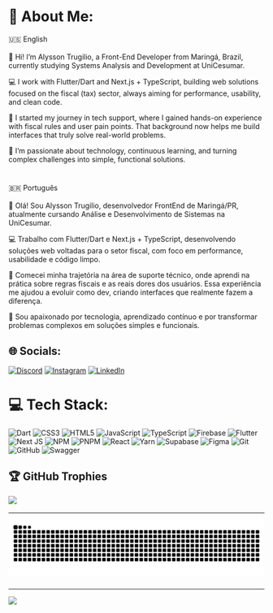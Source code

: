 # 💫 About Me:
🇺🇸 English 
</br>  </br>
👋 Hi! I’m Alysson Trugilio, a Front-End Developer from Maringá, Brazil, currently studying Systems Analysis and Development at UniCesumar.

💻 I work with Flutter/Dart and Next.js + TypeScript, building web solutions focused on the fiscal (tax) sector, always aiming for performance, usability, and clean code.

🧠 I started my journey in tech support, where I gained hands-on experience with fiscal rules and user pain points. That background now helps me build interfaces that truly solve real-world problems.

🚀 I’m passionate about technology, continuous learning, and turning complex challenges into simple, functional solutions.
# 
🇧🇷 Português
 </br> </br>
👋 Olá! Sou Alysson Trugilio, desenvolvedor FrontEnd de Maringá/PR, atualmente cursando Análise e Desenvolvimento de Sistemas na UniCesumar.

💻 Trabalho com Flutter/Dart e Next.js + TypeScript, desenvolvendo soluções web voltadas para o setor fiscal, com foco em performance, usabilidade e código limpo.

🧠 Comecei minha trajetória na área de suporte técnico, onde aprendi na prática sobre regras fiscais e as reais dores dos usuários. Essa experiência me ajudou a evoluir como dev, criando interfaces que realmente fazem a diferença.

🚀 Sou apaixonado por tecnologia, aprendizado contínuo e por transformar problemas complexos em soluções simples e funcionais.

## 🌐 Socials:
[![Discord](https://img.shields.io/badge/Discord-%237289DA.svg?logo=discord&logoColor=white)](https://discord.gg/alyssontrugilio) [![Instagram](https://img.shields.io/badge/Instagram-%23E4405F.svg?logo=Instagram&logoColor=white)](https://instagram.com/alyssontrugilio/) [![LinkedIn](https://img.shields.io/badge/LinkedIn-%230077B5.svg?logo=linkedin&logoColor=white)](https://linkedin.com/in/alysson-silva-trugilio-34020518b/) 

# 💻 Tech Stack:
![Dart](https://img.shields.io/badge/dart-%230175C2.svg?style=flat-square&logo=dart&logoColor=white) ![CSS3](https://img.shields.io/badge/css3-%231572B6.svg?style=flat-square&logo=css3&logoColor=white) ![HTML5](https://img.shields.io/badge/html5-%23E34F26.svg?style=flat-square&logo=html5&logoColor=white) ![JavaScript](https://img.shields.io/badge/javascript-%23323330.svg?style=flat-square&logo=javascript&logoColor=%23F7DF1E) ![TypeScript](https://img.shields.io/badge/typescript-%23007ACC.svg?style=flat-square&logo=typescript&logoColor=white) ![Firebase](https://img.shields.io/badge/firebase-%23039BE5.svg?style=flat-square&logo=firebase) ![Flutter](https://img.shields.io/badge/Flutter-%2302569B.svg?style=flat-square&logo=Flutter&logoColor=white) ![Next JS](https://img.shields.io/badge/Next-black?style=flat-square&logo=next.js&logoColor=white) ![NPM](https://img.shields.io/badge/NPM-%23CB3837.svg?style=flat-square&logo=npm&logoColor=white) ![PNPM](https://img.shields.io/badge/pnpm-%234a4a4a.svg?style=flat-square&logo=pnpm&logoColor=f69220) ![React](https://img.shields.io/badge/react-%2320232a.svg?style=flat-square&logo=react&logoColor=%2361DAFB) ![Yarn](https://img.shields.io/badge/yarn-%232C8EBB.svg?style=flat-square&logo=yarn&logoColor=white) ![Supabase](https://img.shields.io/badge/Supabase-3ECF8E?style=flat-square&logo=supabase&logoColor=white) ![Figma](https://img.shields.io/badge/figma-%23F24E1E.svg?style=flat-square&logo=figma&logoColor=white) ![Git](https://img.shields.io/badge/git-%23F05033.svg?style=flat-square&logo=git&logoColor=white) ![GitHub](https://img.shields.io/badge/github-%23121011.svg?style=flat-square&logo=github&logoColor=white) ![Swagger](https://img.shields.io/badge/-Swagger-%23Clojure?style=flat-square&logo=swagger&logoColor=white) 

## 🏆 GitHub Trophies
![](https://github-profile-trophy.vercel.app/?username=alyssontrugilio&theme=transparent&no-frame=false&no-bg=true&margin-w=4)


---
<img src="https://raw.githubusercontent.com/alyssontrugilio/alyssontrugilio/output/snake.svg" alt="Snake animation" />

###
---
[![](https://visitcount.itsvg.in/api?id=alyssontrugilio&icon=3&color=6)](https://visitcount.itsvg.in)

<!-- Proudly created with GPRM ( https://gprm.itsvg.in ) -->


